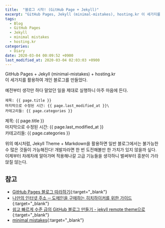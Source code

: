 ```yaml
---
title:  "블로그 시작! (GitHub Page + Jekyll)"
excerpt: "GitHub Pages, Jekyll (minimal-mistakes), hosting.kr 이 세가지를 활용하여 개인 블로그를 만들었다."
tags:
  - Blog
  - GitHub Pages
  - Jekyll
  - minimal mistakes
  - hosting.kr
categories:
  - Diary
date: 2020-03-04 00:09:52 +0900
last_modified_at: 2020-03-04 02:03:03 +0900
---
```


GitHub Pages + Jekyll (minimal-mistakes) + hosting.kr\
이 세가지를 활용하여 개인 블로그를 만들었다.

예전부터 생각만 하다 말았던 일을 제대로 실행하니 아주 마음에 든다.

```text
제목: {{ page.title }}
마지막으로 수정된 시간: {{ page.last_modified_at }}\
카테고리들: {{ page.categories }}
```

제목: {{ page.title }}\
마지막으로 수정된 시간: {{ page.last_modified_at }}\
카테고리들: {{ page.categories }}

위의 예시처럼, Jekyll Theme + Markdown을 활용하면 일반 블로그에서는 불가능한 수 많은 것들이 가능해진다! 개발자라면 한 번 도전해볼만 한 가치가 있지 않을까 싶다. 이제부터 차례차례 알아가며 적용해나갈 고급 기능들을 생각하니 벌써부터 흥분이 가라앉질 않는다.

## 참고

- [GitHub Pages 블로그 따라하기](https://devinlife.com/howto/#1-github-pages-%EB%B8%94%EB%A1%9C%EA%B7%B8-%EB%94%B0%EB%9D%BC%ED%95%98%EA%B8%B0/){:target="_blank"}
- [나만의 인터넷 주소 ─ 도메인을 구매하는 히치하이커를 위한 가이드](https://june.meson.kr/2018/07/various-things-with-your-own-domain.html){:target="_blank"}
- [쉽고 빠르게 수준 급의 GitHub 블로그 만들기 - jekyll remote theme으로](https://dreamgonfly.github.io/2018/01/27/jekyll-remote-theme.html){:target="_blank"}
- [minimal mistakes](https://github.com/mmistakes/minimal-mistakes){:target="_blank"}
